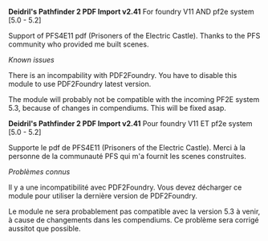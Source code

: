 **Deidril's Pathfinder 2 PDF Import v2.41**
For foundry V11 AND pf2e system [5.0 - 5.2]

Support of PFS4E11 pdf (Prisoners of the Electric Castle). Thanks to the PFS community who provided me built scenes.

*Known issues*

There is an incompability with PDF2Foundry. You have to disable this module to use PDF2Foundry latest version.

The module will probably not be compatible with the incoming PF2E system 5.3, because of changes in compendiums. 
This will be fixed asap.



**Deidril's Pathfinder 2 PDF Import v2.41**
Pour foundry V11 ET pf2e system [5.0 - 5.2]

Supporte le pdf de PFS4E11 (Prisoners of the Electric Castle). Merci à la personne de la communauté PFS 
qui m'a fournit les scenes construites.

*Problèmes connus*

Il y a une incompatibilité avec PDF2Foundry. Vous devez décharger ce module pour utiliser la dernière version de PDF2Foundry.

Le module ne sera probablement pas compatible avec la version 5.3 à venir, à cause de changements dans les compendiums.
Ce problème sera corrigé aussitot que possible.
